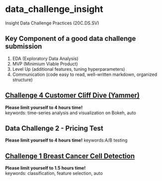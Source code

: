 # data_challenge_insight
Insight Data Challenge Practices (20C.DS.SV)

## Key Component of a good data challenge submission
1. EDA  (Exploratory Data Analysis)  
2. MVP (Minimium Viable Product)  
3. Level Up (additional features, tuning hyperparameters)   
4. Communication (code easy to read, well-written markdown, organized structure)

## [Challenge 4 Customer Cliff Dive (Yammer)](https://er1czz.github.io/data_challenge_insight/4_CustomerCliffDive.html)
**Please limit yourself to 4 hours time!**  
keywords: time-series analysis and visualization on Bokeh, auto

## Data Challenge 2 - Pricing Test
**Please limit yourself to 4 hours time!**
keywords:A/B testing

## [Challenge 1 Breast Cancer Cell Detection](https://github.com/er1czz/data_challenge_insight/blob/main/4_CustomerCliffDive.ipynb)
**Please limit yourself to 1.5 hours time!**  
keywords: classification, feature selection, auto
